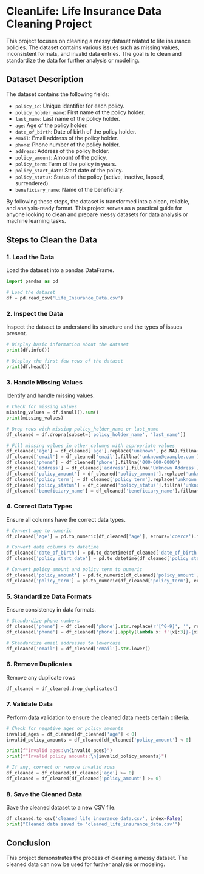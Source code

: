 # CleanLife: Life Insurance Data Cleaning Project

This project focuses on cleaning a messy dataset related to life insurance policies. The dataset contains various issues such as missing values, inconsistent formats, and invalid data entries. The goal is to clean and standardize the data for further analysis or modeling.

## Dataset Description

The dataset contains the following fields:

- `policy_id`: Unique identifier for each policy.
- `policy_holder_name`: First name of the policy holder.
- `last_name`: Last name of the policy holder.
- `age`: Age of the policy holder.
- `date_of_birth`: Date of birth of the policy holder.
- `email`: Email address of the policy holder.
- `phone`: Phone number of the policy holder.
- `address`: Address of the policy holder.
- `policy_amount`: Amount of the policy.
- `policy_term`: Term of the policy in years.
- `policy_start_date`: Start date of the policy.
- `policy_status`: Status of the policy (active, inactive, lapsed, surrendered).
- `beneficiary_name`: Name of the beneficiary.

By following these steps, the dataset is transformed into a clean, reliable, and analysis-ready format. This project serves as a practical guide for anyone looking to clean and prepare messy datasets for data analysis or machine learning tasks.

## Steps to Clean the Data

### 1. Load the Data

Load the dataset into a pandas DataFrame.

```python
import pandas as pd

# Load the dataset
df = pd.read_csv('Life_Insurance_Data.csv')
```

### 2. Inspect the Data

Inspect the dataset to understand its structure and the types of issues present.

```python
# Display basic information about the dataset
print(df.info())

# Display the first few rows of the dataset
print(df.head())
```

### 3. Handle Missing Values

Identify and handle missing values.

```python
# Check for missing values
missing_values = df.isnull().sum()
print(missing_values)

# Drop rows with missing policy_holder_name or last_name
df_cleaned = df.dropna(subset=['policy_holder_name', 'last_name'])

# Fill missing values in other columns with appropriate values
df_cleaned['age'] = df_cleaned['age'].replace('unknown', pd.NA).fillna(df_cleaned['age'].mode()[0])
df_cleaned['email'] = df_cleaned['email'].fillna('unknown@example.com')
df_cleaned['phone'] = df_cleaned['phone'].fillna('000-000-0000')
df_cleaned['address'] = df_cleaned['address'].fillna('Unknown Address')
df_cleaned['policy_amount'] = df_cleaned['policy_amount'].replace('unknown', pd.NA).fillna(df_cleaned['policy_amount'].mode()[0])
df_cleaned['policy_term'] = df_cleaned['policy_term'].replace('unknown', pd.NA).fillna(df_cleaned['policy_term'].mode()[0])
df_cleaned['policy_status'] = df_cleaned['policy_status'].fillna('unknown')
df_cleaned['beneficiary_name'] = df_cleaned['beneficiary_name'].fillna('Unknown')
```

### 4.  Correct Data Types

Ensure all columns have the correct data types.

```python
# Convert age to numeric
df_cleaned['age'] = pd.to_numeric(df_cleaned['age'], errors='coerce').fillna(df_cleaned['age'].mode()[0])

# Convert date columns to datetime
df_cleaned['date_of_birth'] = pd.to_datetime(df_cleaned['date_of_birth'], errors='coerce')
df_cleaned['policy_start_date'] = pd.to_datetime(df_cleaned['policy_start_date'], errors='coerce')

# Convert policy_amount and policy_term to numeric
df_cleaned['policy_amount'] = pd.to_numeric(df_cleaned['policy_amount'], errors='coerce').fillna(df_cleaned['policy_amount'].mode()[0])
df_cleaned['policy_term'] = pd.to_numeric(df_cleaned['policy_term'], errors='coerce').fillna(df_cleaned['policy_term'].mode()[0])
```

### 5. Standardize Data Formats

Ensure consistency in data formats.

```python
# Standardize phone numbers
df_cleaned['phone'] = df_cleaned['phone'].str.replace(r'[^0-9]', '', regex=True)
df_cleaned['phone'] = df_cleaned['phone'].apply(lambda x: f'{x[:3]}-{x[3:6]}-{x[6:]}')

# Standardize email addresses to lowercase
df_cleaned['email'] = df_cleaned['email'].str.lower()
```

### 6. Remove Duplicates

Remove any duplicate rows

```python
df_cleaned = df_cleaned.drop_duplicates()
```

### 7. Validate Data

Perform data validation to ensure the cleaned data meets certain criteria.

```python
# Check for negative ages or policy amounts
invalid_ages = df_cleaned[df_cleaned['age'] < 0]
invalid_policy_amounts = df_cleaned[df_cleaned['policy_amount'] < 0]

print(f"Invalid ages:\n{invalid_ages}")
print(f"Invalid policy amounts:\n{invalid_policy_amounts}")

# If any, correct or remove invalid rows
df_cleaned = df_cleaned[df_cleaned['age'] >= 0]
df_cleaned = df_cleaned[df_cleaned['policy_amount'] >= 0]
```

### 8. Save the Cleaned Data

Save the cleaned dataset to a new CSV file.

```python
df_cleaned.to_csv('cleaned_life_insurance_data.csv', index=False)
print("Cleaned data saved to 'cleaned_life_insurance_data.csv'")
```

## Conclusion

This project demonstrates the process of cleaning a messy dataset. The cleaned data can now be used for further analysis or modeling.
